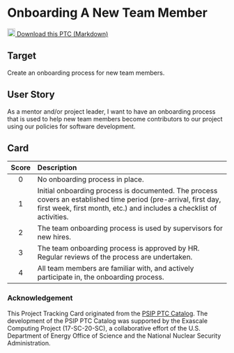 [metadata:tags]:- "bssw-psip-ptc"
# Onboarding A New Team Member

<a href='/ptc-catalog/catalog/OnboardingANewTeamMember.md' download><img src='/ptc-catalog/assets/images/download.png' width='18'> Download this PTC (Markdown)</a>

## Target

Create an onboarding process for new team members.

## User Story

As a mentor and/or project leader, I want to have an onboarding process that is used to help new team members 
become contributors to our project using our policies for software development.

## Card

| Score         | Description |
| :-------------: | :------------- |
| 0 | No onboarding process in place. |
| 1 | Initial onboarding process is documented. The process covers an established time period (pre-arrival, first day, first week, first month, etc.) and includes a checklist of activities. |
| 2 | The team onboarding process is used by supervisors for new hires.|
| 3 | The team onboarding process is approved by HR. Regular reviews of the process are undertaken.|
| 4 | All team members are familiar with, and actively participate in, the onboarding process.|


### Acknowledgement

This Project Tracking Card originated from the [PSIP PTC Catalog](https://bssw-psip.github.io/ptc-catalog/). The development of the PSIP PTC Catalog was supported by the Exascale Computing Project (17-SC-20-SC), a collaborative effort of the U.S. Department of Energy Office of Science and the National Nuclear Security Administration.
